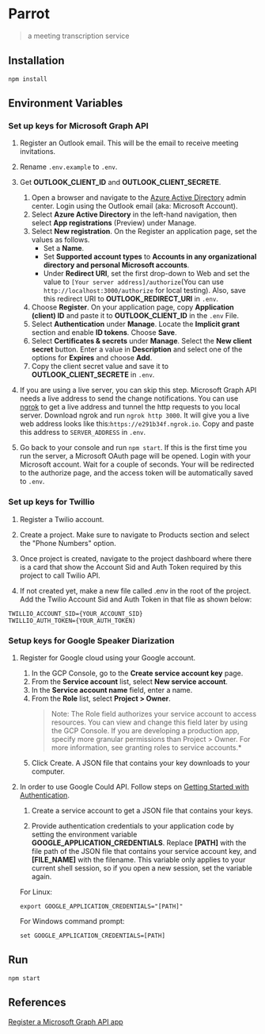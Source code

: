 # Parrot
> a meeting transcription service

## Installation
```shell script
npm install
```
## Environment Variables
### Set up keys for Microsoft Graph API
1. Register an Outlook email. This will be the email to receive meeting invitations.

2. Rename `.env.example` to `.env`.

3. Get **OUTLOOK_CLIENT_ID** and **OUTLOOK_CLIENT_SECRETE**.
    1. Open a browser and navigate to the [Azure Active Directory](https://aad.portal.azure.com) admin center. Login using the Outlook email (aka: Microsoft Account).
    2. Select **Azure Active Directory** in the left-hand navigation, then select **App registrations** (Preview) under Manage.
    3. Select **New registration**. On the Register an application page, set the values as follows.
        - Set a **Name**.
        - Set **Supported account types** to **Accounts in any organizational directory and personal Microsoft accounts**.
        - Under **Redirect URI**, set the first drop-down to Web and set the value to `[Your server address]/authorize`(You can use `http://localhost:3000/authorize` for local testing). Also, save this redirect URI to **OUTLOOK_REDIRECT_URI** in `.env`.
    4. Choose **Register**. On your application page, copy **Application (client) ID** and paste it to **OUTLOOK_CLIENT_ID** in the `.env` File.
    5. Select **Authentication** under **Manage**. Locate the **Implicit grant** section and enable **ID tokens**. Choose **Save**.
    6. Select **Certificates & secrets** under **Manage**. Select the **New client secret** button. Enter a value in **Description** and select one of the options for **Expires** and choose **Add**.
    7. Copy the client secret value and save it to **OUTLOOK_CLIENT_SECRETE** in `.env`.

4. If you are using a live server, you can skip this step. Microsoft Graph API needs a live address to send the change notifications. You can use [ngrok](https://ngrok.com/) to get a live address and tunnel the http requests to you local server. Download ngrok and run `ngrok http 3000`. It will give you a live web address looks like this:`https://e291b34f.ngrok.io`. Copy and paste this address to `SERVER_ADDRESS` in `.env`.

5. Go back to your console and run `npm start`. If this is the first time you run the server, a Microsoft OAuth page will be opened. Login with your Microsoft account. Wait for a couple of seconds. Your will be redirected to the authorize page, and the access token will be automatically saved to `.env`.

### Set up keys for Twillio
1. Register a Twilio account.

2. Create a project. Make sure to navigate to Products section and select the "Phone Numbers" option.

3. Once project is created, navigate to the project dashboard where there is a card that show the Account Sid and Auth Token required by this project to call Twilio API.

4. If not created yet, make a new file called .env in the root of the project. Add the Twilio Account Sid and Auth Token in that file as shown below:

```
TWILLIO_ACCOUNT_SID={YOUR_ACCOUNT_SID}
TWILLIO_AUTH_TOKEN={YOUR_AUTH_TOKEN)
```

### Setup keys for Google Speaker Diarization
1. Register for Google cloud using your Google account.
    1. In the GCP Console, go to the **Create service account key** page.
    2. From the **Service account** list, select **New service account**.
    3. In the **Service account name** field, enter a name.
    4. From the **Role** list, select **Project > Owner**.
        > Note: The Role field authorizes your service account to access resources. You can view and change this field later by using the GCP Console. If you are developing a production app, specify more granular permissions than Project > Owner. For more information, see granting roles to service accounts.*
    5. Click Create. A JSON file that contains your key downloads to your computer.

2. In order to use Google Could API. Follow steps on [Getting Started with Authentication](https://cloud.google.com/docs/authentication/getting-started?refresh=1&pli=1).

    1. Create a service account to get a JSON file that contains your keys.

    2. Provide authentication credentials to your application code by setting the environment variable **GOOGLE_APPLICATION_CREDENTIALS**. Replace **[PATH]** with the file path of the JSON file that contains your service account key, and **[FILE_NAME]** with the filename. This variable only applies to your current shell session, so if you open a new session, set the variable again.

    For Linux:
    ```
    export GOOGLE_APPLICATION_CREDENTIALS="[PATH]"
    ```
    For Windows command prompt:
    ```
    set GOOGLE_APPLICATION_CREDENTIALS=[PATH]
    ```

## Run
```shell script
npm start
```

## References
[Register a Microsoft Graph API app](https://docs.microsoft.com/en-us/outlook/rest/node-tutorial#register-the-app)
